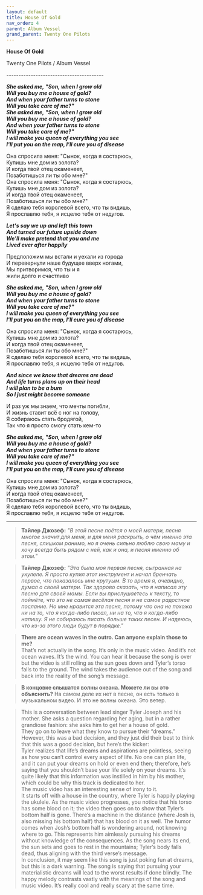 ```yaml
---  
layout: default  
title: House Of Gold  
nav_order: 4  
parent: Album Vessel  
grand_parent: Twenty One Pilots  
---  
```


**House Of Gold**
<p>
Twenty One Pilots / Album Vessel
</p>  
----------------------------------------

**_She asked me, "Son, when I grow old  
Will you buy me a house of gold?  
And when your father turns to stone  
Will you take care of me?"  
She asked me, "Son, when I grow old  
Will you buy me a house of gold?  
And when your father turns to stone  
Will you take care of me?"  
I will make you queen of everything you see  
I'll put you on the map, I'll cure you of disease_**  

Она спросила меня: "Сынок, когда я состарюсь,  
Купишь мне дом из золота?  
И когда твой отец окаменеет,  
Позаботишься ли ты обо мне?"  
Она спросила меня: "Сынок, когда я состарюсь,  
Купишь мне дом из золота?  
И когда твой отец окаменеет,  
Позаботишься ли ты обо мне?"  
Я сделаю тебя королевой всего, что ты видишь,  
Я прославлю тебя, я исцелю тебя от недугов.  

**_Let's say we up and left this town  
And turned our future upside down  
We'll make pretend that you and me  
Lived ever after happily_**  

Предположим мы встали и уехали из города  
И перевернули наше будущее вверх ногами,  
Мы притворимся, что ты и я  
жили долго и счастливо  

**_She asked me, "Son, when I grow old  
Will you buy me a house of gold?  
And when your father turns to stone  
Will you take care of me?"  
I will make you queen of everything you see  
I'll put you on the map, I'll cure you of disease_**  

Она спросила меня: "Сынок, когда я состарюсь,  
Купишь мне дом из золота?  
И когда твой отец окаменеет,  
Позаботишься ли ты обо мне?"  
Я сделаю тебя королевой всего, что ты видишь,  
Я прославлю тебя, я исцелю тебя от недугов.  

**_And since we know that dreams are dead  
And life turns plans up on their head  
I will plan to be a bum  
So I just might become someone_**  

И раз уж мы знаем, что мечты погибли,   
И жизнь ставит всё с ног на голову,  
Я собираюсь стать бродягой,  
Так что я просто смогу стать кем-то  

**_She asked me, "Son, when I grow old  
Will you buy me a house of gold?  
And when your father turns to stone  
Will you take care of me?"  
I will make you queen of everything you see  
I'll put you on the map, I'll cure you of disease_**  

Она спросила меня: "Сынок, когда я состарюсь,  
Купишь мне дом из золота?  
И когда твой отец окаменеет,  
Позаботишься ли ты обо мне?"  
Я сделаю тебя королевой всего, что ты видишь,  
Я прославлю тебя, я исцелю тебя от недугов.  

------------------------------------------

> **Тайлер Джозеф:** _"В этой песне поётся о моей матери, песня многое значит для меня, и для меня раскрыть, о чём именно эта песня, слишком ранимо, но я очень сильно люблю свою маму и хочу всегда быть рядом с ней, как и она, и песня именно об этом."_

> **Тайлер Джозеф:** _"Эта была моя первая песня, сыгранная на укулеле. Я просто купил этот инструмент и начал бренчать первое, что показалось мне крутуым. В то время я, очевидно, думал о своей матери. Так здорово сказать, что я написал эту песню для своей мамы. Если вы прислушаетесь к тексту, то поймёте, что это не самая весёлая песня и не самое радостное послание. Но мне нравится эта песня, потому что она не похожа ни на то, что я когда-либо писал, ни на то, что я когда-либо напишу. Я не собираюсь писать больше таких песен. И надеюсь, что из-за этого люди будут в порядке."_

> **There are ocean waves in the outro. Can anyone explain those to me?**  
That’s not actually in the song. It’s only in the music video. And it’s not ocean waves. It’s the wind. You can hear it because the song is over but the video is still rolling as the sun goes down and Tyler’s torso falls to the ground. The wind takes the audience out of the song and back into the reality of the song’s message.

> **В концовке слышатся волны океана. Можете ли вы это объяснить?**
На самом деле их нет в песне, он есть только в музыкальном видео. И это не волны океана. Это ветер. 

> This is a conversation between lead singer Tyler Joseph and his mother. She asks a question regarding her aging, but in a rather grandiose fashion: she asks him to get her a house of gold.  
They go on to leave what they know to pursue their “dreams.” However, this was a bad decision, and they just did their best to think that this was a good decision, but here’s the kicker:  
Tyler realizes that life’s dreams and aspirations are pointless, seeing as how you can’t control every aspect of life. No one can plan life, and it can put your dreams on hold or even end then; therefore, he’s saying that you shouldn’t base your life solely on your dreams. It’s quite likely that this information was instilled in him by his mother, which could be why this track is dedicated to her.  
The music video has an interesting sense of irony to it.  
It starts off with a house in the country, where Tyler is happily playing the ukulele. As the music video progresses, you notice that his torso has some blood on it; the video then goes on to show that Tyler’s bottom half is gone. There’s a machine in the distance (where Josh is, also missing his bottom half) that has blood on it as well. The humor comes when Josh’s bottom half is wondering around, not knowing where to go. This represents him aimlessly pursuing his dreams without knowledge of the consequences. As the song nears its end, the sun sets and goes to rest in the mountains; Tyler’s body falls dead, thus aligning with the third verse’s message.  
In conclusion, it may seem like this song is just poking fun at dreams, but this is a dark warning. The song is saying that pursuing your materialistic dreams will lead to the worst results if done blindly. The happy melody contrasts vastly with the meanings of the song and music video. It’s really cool and really scary at the same time.
